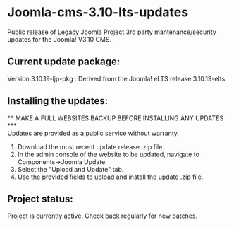 # Joomla-cms-3.10-lts-updates
Public release of Legacy Joomla Project 3rd party mantenance/security updates for the Joomla! V3.10 CMS.

## Current update package:
Version 3.10.19-ljp-pkg : Derived from the Joomla! eLTS release 3.10.19-elts.

## Installing the updates:
** MAKE A FULL WEBSITES BACKUP BEFORE INSTALLING ANY UPDATES  ***<br>
Updates are provided as a public service without warranty. <br>

1. Download the most recent update release .zip file.
2. In the admin console of the website to be updated, navigate to Components->Joomla Update.
3. Select the "Upload and Update" tab.
4. Use the provided fields to upload and install the update .zip file.

## Project status:
Project is currently active. Check back regularly for new patches.
